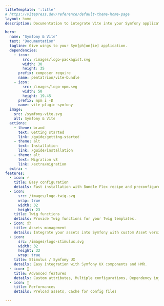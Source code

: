 ```yaml
---
titleTemplate: ':title'
# https://vitepress.dev/reference/default-theme-home-page
layout: home
description: Documentation to integrate Vite into your Symfony application.

hero:
  name: "Symfony & Vite"
  text: "Documentation"
  tagline: Give wings to your Sym[ph]on[ie] application.
  dependencies:
    - icon:
        src: /images/logo-packagist.svg
        width: 30
        height: 35
      prefix: composer require
      name: pentatrion/vite-bundle
    - icon:
        src: /images/logo-npm.svg
        width: 50
        height: 19.45
      prefix: npm i -D
      name: vite-plugin-symfony
  image:
    src: /symfony-vite.svg
    alt: Symfony & Vite
  actions:
    - theme: brand
      text: Getting started
      link: /guide/getting-started
    - theme: alt
      text: Installation
      link: /guide/installation
    - theme: alt
      text: Migration v8
      link: /extra/migration
  extra: ~
features:
  - icon: ⚡️
    title: Easy configuration
    details: Fast installation with Bundle Flex recipe and preconfigured Vite plugin.
  - icon:
      src: /images/logo-twig.svg
      wrap: true
      width: 32
      height: 23
    title: Twig functions
    details: Provide Twig functions for your Twig templates.
  - icon: 📦
    title: Assets management
    details: Integrate your assets into Symfony with custom Asset version Strategy.
  - icon:
      src: /images/logo-stimulus.svg
      width: 32
      height: 32
      wrap: true
    title: Stimulus / Symfony UX
    details: Easy integration with Symfony UX components and HMR.
  - icon: 🧩
    title: Advanced features
    details: Custom attributes, Multiple configurations, Dependency injection
  - icon: 🚀
    title: Performances
    details: Preload assets, Cache for config files

---
```

